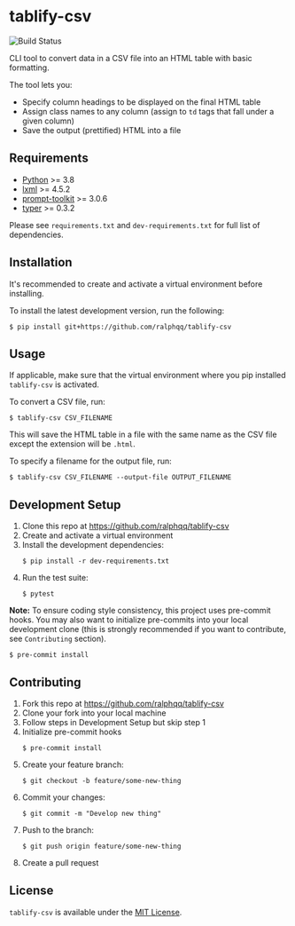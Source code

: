 # tablify-csv

![Build Status](https://github.com/ralphqq/tablify-csv/workflows/ralphqq-tablify-csv-ci/badge.svg)

CLI tool to convert data in a CSV file into an HTML table with basic formatting.

The tool lets you:

- Specify column headings to be displayed on the final HTML table
- Assign class names to any column (assign to `td` tags that fall under a given column)
- Save the output (prettified) HTML into a file

## Requirements
- [Python](https://www.python.org/downloads/release/python-380/) >= 3.8
- [lxml](https://lxml.de/) >= 4.5.2
- [prompt-toolkit](https://github.com/prompt-toolkit/python-prompt-toolkit) >= 3.0.6
- [typer](https://github.com/tiangolo/typer-cli) >= 0.3.2

Please see `requirements.txt` and `dev-requirements.txt` for full list of dependencies.

## Installation
It's recommended to create and activate a virtual environment before installing.

To install the latest development version, run the following:

```console
$ pip install git+https://github.com/ralphqq/tablify-csv
```

## Usage
If applicable, make sure that the virtual environment where you pip installed `tablify-csv` is activated.

To convert a CSV file, run:

```console
$ tablify-csv CSV_FILENAME
```

This will save the HTML table in a file with the same name as the CSV file except the extension will be `.html`.

To specify a filename for the output file, run:

```console
$ tablify-csv CSV_FILENAME --output-file OUTPUT_FILENAME
```

## Development Setup
1. Clone this repo at https://github.com/ralphqq/tablify-csv
2. Create and activate a virtual environment
3. Install the development dependencies:
    ```console
    $ pip install -r dev-requirements.txt
    ```
4. Run the test suite:
    ```console
    $ pytest
    ```

**Note:** To ensure coding style consistency, this project uses pre-commit hooks. You may also want to initialize pre-commits into your local development clone (this is strongly recommended if you want to contribute, see `Contributing` section).

```console
$ pre-commit install
```

## Contributing
1. Fork this repo at https://github.com/ralphqq/tablify-csv
2. Clone your fork into your local machine
3. Follow steps in Development Setup but skip step 1
4. Initialize pre-commit hooks
    ```console
    $ pre-commit install
    ```
5. Create your feature branch:
    ```console
    $ git checkout -b feature/some-new-thing
    ```
6. Commit your changes:
    ```console
    $ git commit -m "Develop new thing"
    ```
7. Push to the branch:
    ```console
    $ git push origin feature/some-new-thing
    ```
8. Create a pull request

## License
`tablify-csv` is available under the [MIT License](https://opensource.org/licenses/MIT).
